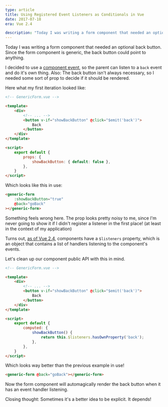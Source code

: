 ```yaml
---
type: article
title: Using Registered Event Listeners as Conditionals in Vue
date: 2017-07-18
era: Vue 2.4

description: "Today I was writing a form component that needed an optional back button. Since the form component is generic, the back button could point to anything.\n\n I decided to use a component event, so the parent can listen to a `back` event and do it's own thing. Also: The back button isn't always necessary, so I needed some sort of prop to decide if it should be rendered."
---
```


Today I was writing a form component that needed an optional back button. Since the form component is generic, the back button could point to anything. 

I decided to use a [component event](https://vuejs.org/v2/guide/components.html#Custom-Events), so the parent can listen to a `back` event and do it's own thing. Also: The back button isn't always necessary, so I needed some sort of prop to decide if it should be rendered.

Here what my first iteration looked like:

```html
<!-- GenericForm.vue -->

<template>
    <div>
        <!-- ... -->
        <button v-if="showBackButton" @click="$emit('back')">
            Back
        </button>
    </div>
</template>

<script>
    export default {
        props: {
            showBackButton: { default: false },
        },
    }
</script>
```

Which looks like this in use:

```html
<generic-form
    :showBackButton="true"
    @back="goBack"
></generic-form>
```

Something feels wrong here. The prop looks pretty noisy to me, since I'm never going to show it if I didn't register a listener in the first place! (at least in the context of my application)

Turns out, [as of Vue 2.4](https://github.com/vuejs/vue/releases/tag/v2.4.0), components have a `$listeners` property, which is an object that contains a list of handlers listening to the component's events.

Let's clean up our component public API with this in mind.

```html
<!-- GenericForm.vue -->

<template>
    <div>
        <!-- ... -->
        <button v-if="showBackButton" @click="$emit('back')">
            Back
        </button>
    </div>
</template>

<script>
    export default {
        computed: {
            showBackButton() {
                return this.$listeners.hasOwnProperty('back');
            },
        },
    }
</script>
```

Which looks way better than the previous example in use!

```html
<generic-form @back="goBack"></generic-form>
```

Now the form component will automagically render the back button when it has an event handler listening.

<aside>
Closing thought: Sometimes it's a better idea to be explicit. It depends!
</aside>
